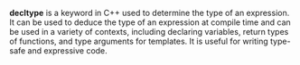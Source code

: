 **decltype** is a keyword in C++ used to determine the type of an expression. It can be used to deduce the type of an expression at compile time and can be used in a variety of contexts, including declaring variables, return types of functions, and type arguments for templates. It is useful for writing type-safe and expressive code.
